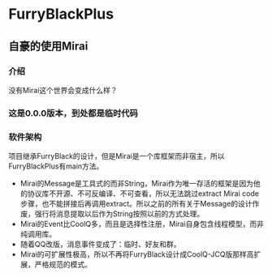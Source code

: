 # FurryBlackPlus

## 自豪的使用Mirai

### 介绍

没有Mirai这个世界会变成什么样？

### 这是0.0.0版本，到处都是临时代码

### 软件架构

项目继承FurryBlack的设计，但是Mirai是一个库框架而非宿主，所以FurryBlackPlus有main方法。

- Mirai的Message是工具式的而非String，Mirai作为唯一存活的框架是因为他的协议库不开源、不可反编译、不可查看，所以无法跳过extract Mirai code步骤，也不能拼接后再调用extract。所以之前的所有关于Message的设计作废，强行将消息提取以后作为String按照以前的方式处理。
- Mirai的Event比CoolQ多，而且是选择性注册，Mirai自身包含线程模型，而非纯调用库。
- 随着QQ改版，消息事件变成了：临时、好友和群。
- Mirai的可扩展性极高，所以不再将FurryBlack设计成CoolQ-JCQ版那样高扩展，严格规范的模式。  